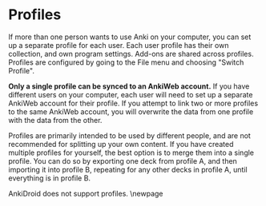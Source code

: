 # Profiles

If more than one person wants to use Anki on your computer, you can set
up a separate profile for each user. Each user profile has their own
collection, and own program settings. Add-ons are shared across profiles.
Profiles are configured by going to the File menu and choosing "Switch Profile".

**Only a single profile can be synced to an AnkiWeb account.** 
If you have different users on your computer, each user will
need to set up a separate AnkiWeb account for their profile. If you attempt
to link two or more profiles to the same AnkiWeb account, you will overwrite
the data from one profile with the data from the other.

Profiles are primarily intended to be used by different people, and are not
recommended for splitting up your own content.
If you have created multiple profiles for yourself, the best option is to
merge them into a single profile. You can do so by exporting one deck from
profile A, and then importing it into profile B, repeating for any other decks
in profile A, until everything is in profile B.

AnkiDroid does not support profiles.
\newpage